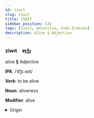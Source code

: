 ```yaml
---
id: ziwıt
slug: ziwıt
title: ZİWIT
sidebar_position: 532
tags: [ziwıt, Adjective, Indo-Iranian]
description: alive § Adjective
---
```


### ziwıt&emsp;<span kind="abugida">ⱴɟʒ̆ȷ</span>

*alive* **§** Adjective

**IPA**: /ˈd͡ʒi.wɪt/

**Verb**: to be alive

**Noun**: aliveness

**Modifier**: alive

<details>
    <summary>Origin</summary>
    Hindi जीवित jīvit /d͡ʒiː.ʋɪt̪/<br/>
    <em>Indo-Iranian Language Family</em>
</details>